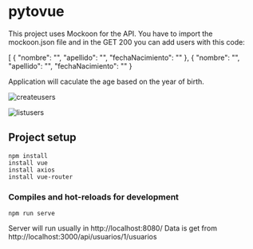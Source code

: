 # pytovue

This project uses Mockoon for the API. You have to import the mockoon.json file and in the GET 200 you can add users with this code:

[
  {
    "nombre": "",
    "apellido": "",
    "fechaNacimiento": ""
  },
  {
    "nombre": "",
    "apellido": "",
    "fechaNacimiento": ""
  }


Application will caculate the age based on the year of birth.

![createusers](https://res.cloudinary.com/practicaldev/image/fetch/s--4RSUi4LD--/c_imagga_scale,f_auto,fl_progressive,h_420,q_66,w_1000/https://dev-to-uploads.s3.amazonaws.com/i/3kfoy92ty0sds2a0nz4h.gif)


![listusers](http://url/to/img.png)




## Project setup
```
npm install
install vue
install axios
install vue-router
```

### Compiles and hot-reloads for development
```
npm run serve
```
Server will run usually in http://localhost:8080/
Data is get from http://localhost:3000/api/usuarios/1/usuarios
